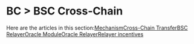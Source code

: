 # BC &gt; BSC Cross-Chain

Here are the articles in this section:[Mechanism](mechanism.md)[Cross-Chain Transfer](cross-chain-transfer.md)[BSC Relayer](bsc-relayer.md)[Oracle Module](oracle-module.md)[Oracle Relayer](oracle-relayer.md)[Relayer incentives](relayer-incentives.md)

